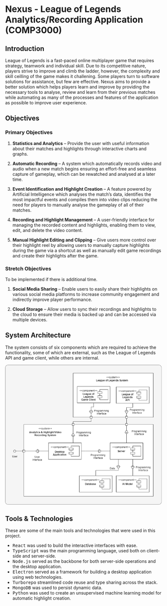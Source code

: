 # Nexus - League of Legends Analytics/Recording Application (COMP3000)

## Introduction

League of Legends is a fast-paced online multiplayer game that requires strategy, teamwork and individual skill. Due to its competitive nature, players strive to improve and climb the ladder, however, the complexity and skill ceilling of the game makes it challening. Some players turn to software solutions for assistance, but few are effective. Nexus aims to provide a better solution which helps players learn and improve by providing the necessary tools to analyse, review and learn from their previous matches while automating as many of the processes and features of the application as possible to improve user experience.

## Objectives
### Primary Objectives

1. **Statistics and Analytics** – Provide the user with useful information about their matches and highlights through interactive charts and graphs.

2. **Automatic Recording** – A system which automatically records video and audio when a new match begins ensuring an effort-free and seamless capture of gameplay, which can be rewatched and analysed at a later time.

3. **Event Identification and Highlight Creation** – A feature powered by Artificial Intelligence which analyses the match’s data, identifies the most impactful events and compiles them into video clips reducing the need for players to manually analyse the gameplay of all of their matches.

4. **Recording and Highlight Management** – A user-friendly interface for managing the recorded content and highlights, enabling them to view, edit, and delete the video content.

5. **Manual Highlight Editing and Clipping** – Give users more control over their highlight reel by allowing users to manually capture highlights during the game via a shortcut as well as manually edit game recordings and create their highlights after the game.

### Stretch Objectives
To be implemented if there is additional time.

1. **Social Media Sharing** – Enable users to easily share their highlights on various social media platforms to increase community engagement and indirectly improve player performance.

2. **Cloud Storage** – Allow users to sync their recordings and highlights to the cloud to ensure their media is backed up and can be accessed via multiple devices.

## System Architecture
The system consists of six components which are required to achieve the functionality, some of which are external, such as the League of Legends API and game client, while others are internal.

![System Component Diagram](./readme_assets/component_diagram.png)

## Tools & Technologies

These are some of the main tools and technologies that were used in this project.

* <kbd>React</kbd> was used to build the interactive interfaces with ease.
* <kbd>TypeScript</kbd> was the main programming language, used both on client-side and server-side.
* <kbd>Node.js</kbd> served as the backbone for both server-side operations and the desktop application.
* <kbd>Electron</kbd> served as a framework for building a desktop application using web technologies.
* <kbd>Turborepo</kbd> streamlined code reuse and type sharing across the stack.
* <kbd>MongoDB</kbd> was used to persist dynamic data.
* <kbd>Python</kbd> was used to create an unsupervised machine learning model for automatic highlight creation.

